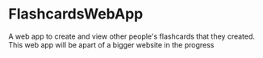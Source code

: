 # FlashcardsWebApp
A web app to create and view other people's flashcards that they created.
This web app will be apart of a bigger website in the progress
